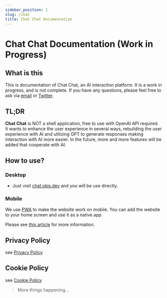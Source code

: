 ```yaml
---
sidebar_position: 1
slug: /chat
title: Chat Chat Documentation
---
```


# Chat Chat Documentation (Work in Progress)

## What is this

This is documentation of Chat Chat, an AI interaction platform. It is a work in progress, and is not complete. If you have any questions, please feel free to ask via [email](mailto:hi@okis.dev) or [Twitter](https://twitter.com/okisdev).

## TL;DR

**Chat Chat** is NOT a shell application, free to use with OpenAI API required. It wants to enhance the user experience in several ways, rebuilding the user experience with AI and utilizing GPT to generate responses making interaction with AI more easier. In the future, more and more features will be added that cooperate with AI.

## How to use?

### Desktop

-   Just visit [chat.okis.dev](https://chat.okis.dev) and you will be use directly.

### Mobile

We use [PWA](https://en.wikipedia.org/wiki/Progressive_web_application) to make the website work on mobile. You can add the website to your home screen and use it as a native app.

Please see [this article](https://www.cdc.gov/niosh/mining/content/hearingloss/installPWA.html) for more information.

## Privacy Policy

see [Privacy Policy](https://www.harrly.com/privacy-policy)

## Cookie Policy

see [Cookie Policy](https://www.harrly.com/cookies)

> More things happening...
